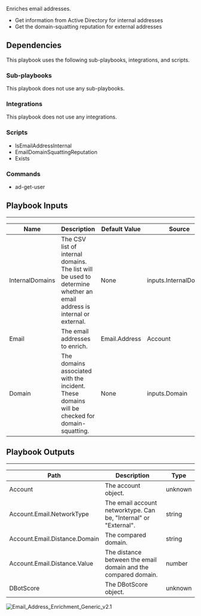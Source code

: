 Enriches email addresses.
- Get information from Active Directory for internal addresses
- Get the domain-squatting reputation for external addresses

## Dependencies
This playbook uses the following sub-playbooks, integrations, and scripts.

### Sub-playbooks
This playbook does not use any sub-playbooks.

### Integrations
This playbook does not use any integrations.

### Scripts
* IsEmailAddressInternal
* EmailDomainSquattingReputation
* Exists

### Commands
* ad-get-user

## Playbook Inputs
---

| **Name** | **Description** | **Default Value** | **Source** | **Required** |
| --- | --- | --- | --- | --- |
| InternalDomains | The CSV list of internal domains. The list will be used to determine whether an email address is internal or external. | None | inputs.InternalDomains | Optional |
| Email | The email addresses to enrich. | Email.Address | Account | Optional |
| Domain | The domains associated with the incident. These domains will be checked for domain-squatting. | None | inputs.Domain | Optional |

## Playbook Outputs
---

| **Path** | **Description** | **Type** |
| --- | --- | --- |
| Account | The account object. | unknown |
| Account.Email.NetworkType | The email account networktype. Can be, "Internal" or "External". | string |
| Account.Email.Distance.Domain | The compared domain. | string |
| Account.Email.Distance.Value | The distance between the email domain and the compared domain.  | number |
| DBotScore | The DBotScore object. | unknown |

![Email_Address_Enrichment_Generic_v2.1](https://github.com/demisto/content/blob/77dfca704d8ac34940713c1737f89b07a5fc2b9d/images/playbooks/Email_Address_Enrichment_Generic_v2.1.png)
